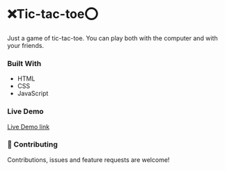 <h1>❌Tic-tac-toe⭕</h1>
Just a game of tic-tac-toe. You can play both with the computer and with your friends.

<h3>Built With</h3>
<ul>
    <li>HTML</li>
    <li>CSS</li>
    <li>JavaScript</li>
</ul>

<h3>Live Demo</h3>
<a href='https://flatline-01.github.io/tic-tac-toe/index.html'>Live Demo link</a>

<h3>🤝 Contributing</h3>
Contributions, issues and feature requests are welcome!
